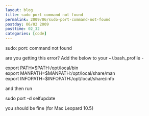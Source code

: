 ```yaml
---
layout: blog
title: sudo port command not found
permalink: 2009/06/sudo-port-command-not-found
postday: 06/02 2009
posttime: 02_32
categories: [code]
---
```


<p>sudo: port: command not found</p>
<p>are you getting this error? Add the below to your ~/.bash_profile -</p>
<p>export PATH=$PATH:/opt/local/bin<br />
export MANPATH=$MANPATH:/opt/local/share/man<br />
export INFOPATH=$INFOPATH:/opt/local/share/info</p>
<p>and then run</p>
<p>sudo port -d selfupdate</p>
<p>you should be fine (for Mac Leopard 10.5)</p>
